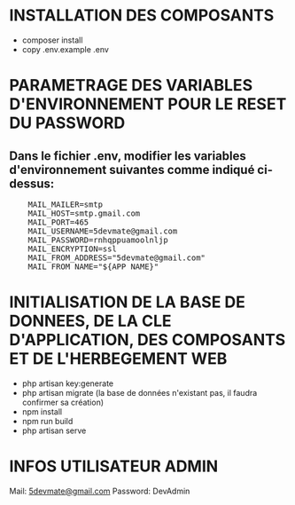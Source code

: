 # INSTALLATION DES COMPOSANTS

- composer install
- copy .env.example .env


# PARAMETRAGE DES VARIABLES D'ENVIRONNEMENT POUR LE RESET DU PASSWORD

## Dans le fichier .env, modifier les variables d'environnement suivantes comme indiqué ci-dessus:
<pre>
    MAIL_MAILER=smtp
    MAIL_HOST=smtp.gmail.com
    MAIL_PORT=465
    MAIL_USERNAME=5devmate@gmail.com
    MAIL_PASSWORD=rnhqppuamoolnljp
    MAIL_ENCRYPTION=ssl
    MAIL_FROM_ADDRESS="5devmate@gmail.com"
    MAIL_FROM_NAME="${APP_NAME}"
</pre>

# INITIALISATION DE LA BASE DE DONNEES, DE LA CLE D'APPLICATION, DES COMPOSANTS ET DE L'HERBEGEMENT WEB

- php artisan key:generate
- php artisan migrate (la base de données n'existant pas, il faudra confirmer sa création)
- npm install
- npm run build
- php artisan serve

# INFOS UTILISATEUR ADMIN

Mail: 5devmate@gmail.com
Password: DevAdmin